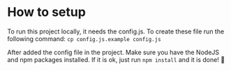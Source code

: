 
# How to setup

To run this project locally, it needs the config.js. To create these file run the following command: `cp config.js.example config.js`


After added the config file in the project. Make sure you have the NodeJS and npm packages installed. If it is ok, just run `npm install` and it is done!  🎉

